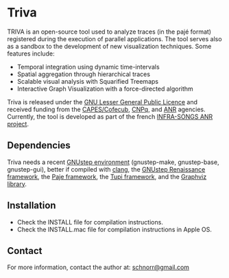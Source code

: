 Triva
=====

TRIVA is an open-source tool used to analyze traces (in the pajé
format) registered during the execution of parallel applications. The
tool serves also as a sandbox to the development of new visualization
techniques. Some features include:

* Temporal integration using dynamic time-intervals
* Spatial aggregation through hierarchical traces
* Scalable visual analysis with Squarified Treemaps
* Interactive Graph Visualization with a force-directed algorithm

Triva is released under the [GNU Lesser General Public
Licence](http://www.gnu.org/licenses/lgpl.html) and received funding
from the [CAPES/Cofecub](http://www.capes.gov.br),
[CNPq](http://www.cnpq.br), and
[ANR](http://www.agence-nationale-recherche.fr/) agencies. Currently,
the tool is developed as part of the french [INFRA-SONGS ANR
project](http://infra-songs.gforge.inria.fr/).

Dependencies
------------

Triva needs a recent [GNUstep environment](http://gnustep.org)
(gnustep-make, gnustep-base, gnustep-gui), better if compiled with
[clang](http://clang.llvm.org/), the [GNUstep Renaissance
framework](http://www.gnustep.it/Renaissance/), the [Paje
framework](http://paje.sf.net), the [Tupi
framework](http://github.com/schnorr/tupi), and the [Graphviz
library](http://www.graphviz.org/).

Installation
------------

* Check the INSTALL file for compilation instructions.
* Check the INSTALL.mac file for compilation instructions in Apple OS.

Contact
-------

For more information, contact the author at: schnorr@gmail.com
